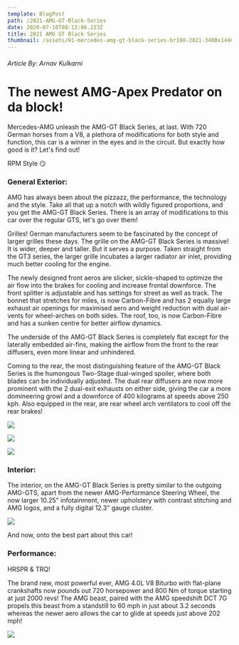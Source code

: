 ```yaml
---
template: BlogPost
path: /2021-AMG-GT-Black-Series
date: 2020-07-16T08:13:06.223Z
title: 2021 AMG GT Black Series
thumbnail: /assets/01-mercedes-amg-gt-black-series-br190-2021-3400x1440.jpeg
---
```

###### Article By: Arnav Kulkarni

# The newest AMG-Apex Predator on da block!

Mercedes-AMG unleash the AMG-GT Black Series, at last. With 720 German horses from a V8, a plethora of modifications for both style and function, this car is a winner in the eyes and in the circuit. But exactly how good is it? Let's find out!

RPM Style 😏



### General Exterior:

AMG has always been about the pizzazz, the performance, the technology and the style. Take all that up a notch with wildly figured proportions, and you get the AMG-GT Black Series. There is an array of modifications to this car over the regular GTS, let's go over them!

Grilles! German manufacturers seem to be fascinated by the concept of larger grilles these days. The grille on the AMG-GT Black Series is massive! It is wider, deeper and taller. But it serves a purpose. Taken straight from the GT3 series, the larger grille incubates a larger radiator air inlet, providing much better cooling for the engine. 

The newly designed front aeros are slicker, sickle-shaped to optimize the air flow into the brakes for cooling and increase frontal downforce. The front splitter is adjustable and has settings for street as well as track. The bonnet that stretches for miles, is now Carbon-Fibre and has 2 equally large exhaust air openings for maximised aero and weight reduction with dual air-vents for wheel-arches on both sides. The roof, too, is now Carbon-Fibre and has a sunken centre for better airflow dynamics.

The underside of the AMG-GT Black Series  is completely flat except for the laterally embedded air-fins, making the airflow from the front to the rear diffusers, even more linear and unhindered.

Coming to the rear, the most distinguishing feature of the AMG-GT Black Series is the humongous Two-Stage dual-winged spoiler, where both blades can be individually adjusted. The dual rear diffusers are now more prominent with the 2 dual-exit exhausts on either side, giving the car a more domineering growl and a downforce of 400 kilograms at speeds above 250 kph. Also equipped in the rear, are rear wheel arch ventilators to cool off the rear brakes!

![](/assets/mercedes-amg-gt-black-series-103-1594758487.jpg)

![](/assets/mercedes-amg-gt-black-series-104-1594758480.jpg)

![](/assets/mercedes-amg-gt-black-series-124-1594758608.jpg)



### Interior:

The interior, on the AMG-GT Black Series is pretty similar to the outgoing AMG-GTS, apart from the newer AMG-Performance Steering Wheel, the now larger 10.25" infotainment, newer upholstery with contrast stitching and AMG logos, and a fully digital 12.3" gauge cluster.

![](/assets/2021-mercedes-amg-gt-black-series-interior-pictures.jpg)



And now, onto the best part about this car!

### Performance:

HRSPR & TRQ!

The brand new, most powerful ever, AMG 4.0L V8 Biturbo with flat-plane crankshafts now pounds out 720 horsepower and 800 Nm of torque starting at just 2000 revs! The AMG beast, paired with the AMG speedshift DCT 7G propels this beast from a standstill to 60 mph in just about 3.2 seconds whereas the newer aero allows the car to glide at speeds just above 202 mph!

![](/assets/05-mercedes-amg-gt-black-series-br190-2021-2560x1440.jpeg)
